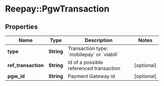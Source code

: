 # Reepay::PgwTransaction

## Properties
Name | Type | Description | Notes
------------ | ------------- | ------------- | -------------
**type** | **String** | Transaction type: &#x60;mobilepay&#x60; or &#x60;viabill&#x60; | 
**ref_transaction** | **String** | Id of a possible referenced transaction | [optional] 
**pgw_id** | **String** | Payment Gateway id | [optional] 


